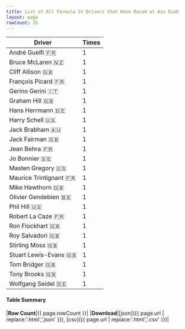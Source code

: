 ```yaml
---
title: List of All Formula 1® Drivers that Have Raced at Ain Diab
layout: page
rowCount: 25
---
```


| Driver | Times |
|--|--|
| André Guelfi 🇫🇷 | 1 |
| Bruce McLaren 🇳🇿 | 1 |
| Cliff Allison 🇬🇧 | 1 |
| François Picard 🇫🇷 | 1 |
| Gerino Gerini 🇮🇹 | 1 |
| Graham Hill 🇬🇧 | 1 |
| Hans Herrmann 🇩🇪 | 1 |
| Harry Schell 🇺🇸 | 1 |
| Jack Brabham 🇦🇺 | 1 |
| Jack Fairman 🇬🇧 | 1 |
| Jean Behra 🇫🇷 | 1 |
| Jo Bonnier 🇸🇪 | 1 |
| Masten Gregory 🇺🇸 | 1 |
| Maurice Trintignant 🇫🇷 | 1 |
| Mike Hawthorn 🇬🇧 | 1 |
| Olivier Gendebien 🇧🇪 | 1 |
| Phil Hill 🇺🇸 | 1 |
| Robert La Caze 🇫🇷 | 1 |
| Ron Flockhart 🇬🇧 | 1 |
| Roy Salvadori 🇬🇧 | 1 |
| Stirling Moss 🇬🇧 | 1 |
| Stuart Lewis-Evans 🇬🇧 | 1 |
| Tom Bridger 🇬🇧 | 1 |
| Tony Brooks 🇬🇧 | 1 |
| Wolfgang Seidel 🇩🇪 | 1 |

#### Table Summary

|**Row Count**|{{ page.rowCount }}|
|**Download**|[json]({{ page.url | replace:'.html','.json' }}), [csv]({{ page.url | replace:'.html','.csv' }})|
